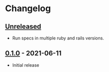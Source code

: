 # Changelog

## [Unreleased][main]

- Run specs in multiple ruby and rails versions.

## [0.1.0] - 2021-06-11

- Initial release

[main]: https://github.com/castle/castle_devise/compare/v0.1.0...HEAD
[0.1.0]: https://github.com/castle/castle_devise/releases/tag/v0.1.0
